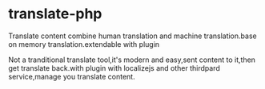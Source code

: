 # translate-php
Translate content combine human translation and machine translation.base on memory translation.extendable with plugin

Not a tranditional translate tool,it's modern and easy,sent content to it,then get translate back.with plugin with localizejs and other thirdpard service,manage you translate content.
